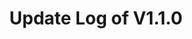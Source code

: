 ---
permalink: /wiki/posts/update-log/1-1-0
title: "Update Log of V1.1.0"
redirect_from:
  - /Posts/Old-Update-Log/1-1-0
  - /Posts/Update-Log/1-1-0
easy_links:
  list:
    - link_name: "V1.1"
      search:
        name: "V1.1.0"
update_published_at: "2019-04-21 05:20:00 +00:00"
post_created_at: "2021-04-16 00:00:00 +00:00"
post_updated_at: "2021-04-18 00:00:00 +00:00"
tags:
  - V1
update_log_data:
  version: "1.1.0"
  content:
    - title: "This update included..."
      id: "GenericList1"
      type: "Unordered_List_Old_Title"
      content:
        - text: "**ADDED AN ALL-NEW MAP REVAMP!**"
        - text: "Added a new section called \"Bob the Mob\"."
        - text: "Temporarily removed the translations."
        - text: "Added an all-new entrance into the game."
        - text: "Added 2 new badges! BOB gave you this and A board of director member gave you this"
        - text: "Temporarily removed..."
          content:
            - text: "the stage"
            - text: "the translations"
            - text: "the bridges"
            - text: "some other stuff too."
---